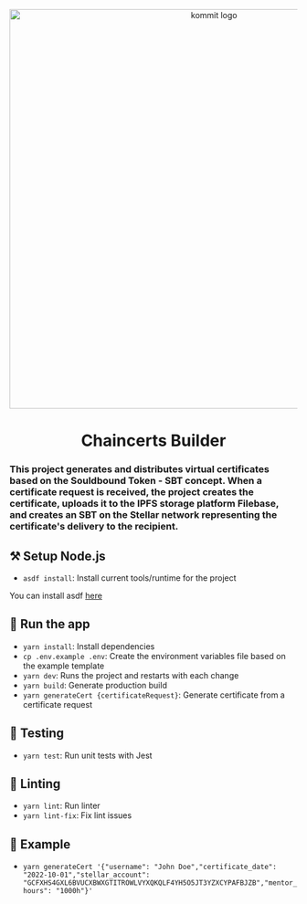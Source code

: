 <p align="center">
  <a href="https://kommit.co">
    <img src="https://user-images.githubusercontent.com/84339390/219978514-ed0cc873-a9d5-4007-922d-ba6ead5c9206.png" width="700px" alt="kommit logo"/>
  </a>
</p>

<h1 align="center">
  Chaincerts Builder
</h1>

### This project generates and distributes virtual certificates based on the Souldbound Token - SBT concept. When a certificate request is received, the project creates the certificate, uploads it to the IPFS storage platform Filebase, and creates an SBT on the Stellar network representing the certificate's delivery to the recipient.

## ⚒️ Setup Node.js

- `asdf install`: Install current tools/runtime for the project

You can install asdf [here](https://asdf-vm.com/guide/getting-started.html)


## 🚀 Run the app

- `yarn install`: Install dependencies
- `cp .env.example .env`: Create the environment variables file based on the example template
- `yarn dev`: Runs the project and restarts with each change
- `yarn build`: Generate production build
- `yarn generateCert {certificateRequest}`: Generate certificate from a certificate request

## 🧪 Testing

- `yarn test`: Run unit tests with Jest

## 🔦 Linting

- `yarn lint`: Run linter
- `yarn lint-fix`: Fix lint issues


## 📜 Example
-  `yarn generateCert '{"username": "John Doe","certificate_date": "2022-10-01","stellar_account": "GCFXHS4GXL6BVUCXBWXGTITROWLVYXQKQLF4YH5O5JT3YZXCYPAFBJZB","mentor_hours": "1000h"}'`
